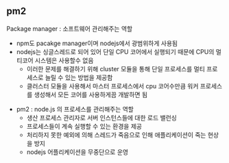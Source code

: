 ## pm2
Package manager : 소프트웨어 관리해주는 역할
- npm도 pacakge manager이며 nodejs에서 광범위하게 사용됨
- nodejs는 싱글스레드로 되어 있어 단일 CPU 코어에서 실행되기 때문에 CPU의 멀티코어 시스템은 사용할수 없음
    * 이러한 문제를 해결하기 위해 cluster 모듈을 통해 단일 프로세스를 멀티 프로세스로 늘릴 수 있는 방법을 제공함
    * 클러스터 모듈을 사용해서 마스터 프로세스에서 cpu 코어수만큼 워커 프로세스를 생성해서 모든 코어를 사용하게끔 개발하면 됨

* pm2 : node.js 의 프로세스를 관리해주는 역할  
    * 생산 프로세스 관리자로 서버 인스턴스들에 대한 로드 밸런싱  
    * 프로세스들이 계속 실행할 수 있는 환경을 제공  
    * 처리하지 못한 예외에 의해 스레드가 죽음으로 인해 애플리케이션이 죽는 현상을 방지  
    * nodejs 어플리케이션을 무중단으로 운영